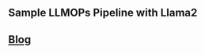## Sample LLMOPs Pipeline with Llama2

## [Blog](https://towardsdatascience.com/building-an-llmops-pipeline-08d367b36d64)
